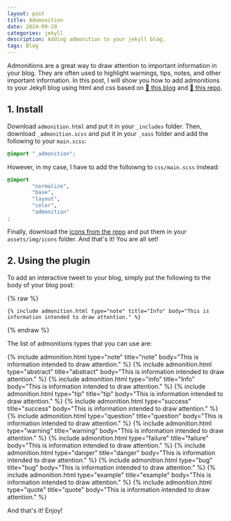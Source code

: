 ```yaml
---
layout: post
title: Adomonition
date: 2024-09-29
categories: jekyll
description: Adding admonition to your jekyll blog.
tags: Blog
---
```


Admonitions are a great way to draw attention to important information in your
blog. They are often used to highlight warnings, tips, notes, and other
important information. In this post, I will show you how to add admonitions to
your Jekyll blog using html and css based on 
[:link: this blog](https://www.adamsdesk.com/posts/admonitions-jekyll/) and 
[:link: this repo](https://github.com/sercangezer/jekyll-admonitions-css). 

<!-- Before diving in, the final twitter card should look like:

<blockquote class="twitter-tweet"><p lang="en" dir="ltr">Twitter card, testing 1 2 3.<a href="https://t.co/6ewYiXLhDb">https://t.co/6ewYiXLhDb</a></p>&mdash; Chengcheng (@iconxicon) <a href="https://twitter.com/iconxicon/status/1444647398794539010?ref_src=twsrc%5Etfw">October 3, 2021</a></blockquote> <script async src="https://platform.twitter.com/widgets.js" charset="utf-8"></script> -->


## 1. Install

Download `admonition.html` and put it in your `_includes` folder. Then, download
`_admonition.scss` and put it in your `_sass` folder and add the following to
your `main.scss`:

```scss
@import "_admonition";
```
However, in my case, I have to add the folloiwng to `css/main.scss` instead:
```scss
@import
        "normalize",
        "base",
        "layout",
        "color",
        "admonition"
;
```


Finally, download the [icons from the
repo](https://github.com/sercangezer/jekyll-admonitions-css/tree/main/assets/img/icons)
and put them in your `assets/img/icons` folder. And that's it! You are all set!


## 2. Using the plugin

To add an interactive tweet to your blog, simply put the following to the body
of your blog post:

{% raw %}
```
{% include admonition.html type="note" title="Info" body="This is information intended to draw attention." %}
```
{% endraw %}

The list of admonitions types that you can use are:

{% include admonition.html type="note" title="note" body="This is information intended to draw attention." %}
{% include admonition.html type="abstract" title="abstract" body="This is information intended to draw attention." %}
{% include admonition.html type="info" title="Info" body="This is information intended to draw attention." %}
{% include admonition.html type="tip" title="tip" body="This is information intended to draw attention." %}
{% include admonition.html type="success" title="success" body="This is information intended to draw attention." %}
{% include admonition.html type="question" title="question" body="This is information intended to draw attention." %}
{% include admonition.html type="warning" title="warning" body="This is information intended to draw attention." %}
{% include admonition.html type="failure" title="failure" body="This is information intended to draw attention." %}
{% include admonition.html type="danger" title="danger" body="This is information intended to draw attention." %}
{% include admonition.html type="bug" title="bug" body="This is information intended to draw attention." %}
{% include admonition.html type="example" title="example" body="This is information intended to draw attention." %}
{% include admonition.html type="quote" title="quote" body="This is information intended to draw attention." %}

And that's it! Enjoy!


